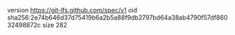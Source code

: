 version https://git-lfs.github.com/spec/v1
oid sha256:2e74b646d37d75419b6a2b5a88f9db2797bd64a38ab4790f57df86032498872c
size 282
